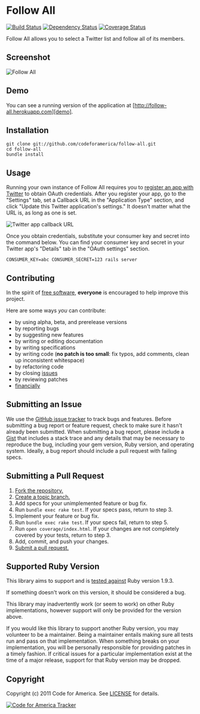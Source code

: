 # Follow All

[![Build Status](http://img.shields.io/travis/codeforamerica/follow-all.svg)][travis]
[![Dependency Status](http://img.shields.io/gemnasium/codeforamerica/follow-all.svg)][gemnasium]
[![Coverage Status](http://img.shields.io/coveralls/codeforamerica/follow-all.svg)][coveralls]

[travis]: http://travis-ci.org/codeforamerica/follow-all
[gemnasium]: https://gemnasium.com/codeforamerica/follow-all
[coveralls]: https://coveralls.io/r/codeforamerica/follow-all

Follow All allows you to select a Twitter list and follow all of its members.

## Screenshot
![Follow All](https://github.com/codeforamerica/follow-all/raw/master/screenshot.png "Follow All")

## Demo
You can see a running version of the application at
[http://follow-all.herokuapp.com][demo].

[demo]: http://follow-all.herokuapp.com

## Installation
    git clone git://github.com/codeforamerica/follow-all.git
    cd follow-all
    bundle install

## Usage
Running your own instance of Follow All requires you to [register an app with
Twitter][apps] to obtain OAuth credentials. After you register your app, go to
the "Settings" tab, set a Callback URL in the "Application Type" section, and
click "Update this Twitter application's settings." It doesn't matter what the
URL is, as long as one is set.

![Twitter app callback URL](https://github.com/codeforamerica/follow-all/raw/master/twitter-screenshot.png)

Once you obtain credentials, substitute your consumer key and secret into the
command below. You can find your consumer key and secret in your Twitter app's
"Details" tab in the "OAuth settings" section.

[apps]: http://dev.twitter.com/apps

    CONSUMER_KEY=abc CONSUMER_SECRET=123 rails server

## Contributing
In the spirit of [free software][free-sw], **everyone** is encouraged to help
improve this project.

[free-sw]: http://www.fsf.org/licensing/essays/free-sw.html

Here are some ways *you* can contribute:

* by using alpha, beta, and prerelease versions
* by reporting bugs
* by suggesting new features
* by writing or editing documentation
* by writing specifications
* by writing code (**no patch is too small**: fix typos, add comments, clean up
  inconsistent whitespace)
* by refactoring code
* by closing [issues][]
* by reviewing patches
* [financially][]

[issues]: https://github.com/codeforamerica/follow-all/issues
[financially]: https://secure.codeforamerica.org/page/contribute

## Submitting an Issue
We use the [GitHub issue tracker][issues] to track bugs and features. Before
submitting a bug report or feature request, check to make sure it hasn't
already been submitted. When submitting a bug report, please include a [Gist][]
that includes a stack trace and any details that may be necessary to reproduce
the bug, including your gem version, Ruby version, and operating system.
Ideally, a bug report should include a pull request with failing specs.

[gist]: https://gist.github.com/

## Submitting a Pull Request
1. [Fork the repository.][fork]
2. [Create a topic branch.][branch]
3. Add specs for your unimplemented feature or bug fix.
4. Run `bundle exec rake test`. If your specs pass, return to step 3.
5. Implement your feature or bug fix.
6. Run `bundle exec rake test`. If your specs fail, return to step 5.
7. Run `open coverage/index.html`. If your changes are not completely covered
   by your tests, return to step 3.
8. Add, commit, and push your changes.
9. [Submit a pull request.][pr]

[fork]: http://help.github.com/fork-a-repo/
[branch]: http://learn.github.com/p/branching.html
[pr]: http://help.github.com/send-pull-requests/

## Supported Ruby Version
This library aims to support and is [tested against][travis] Ruby version 1.9.3.

If something doesn't work on this version, it should be considered a bug.

This library may inadvertently work (or seem to work) on other Ruby
implementations, however support will only be provided for the version above.

If you would like this library to support another Ruby version, you may
volunteer to be a maintainer. Being a maintainer entails making sure all tests
run and pass on that implementation. When something breaks on your
implementation, you will be personally responsible for providing patches in a
timely fashion. If critical issues for a particular implementation exist at the
time of a major release, support for that Ruby version may be dropped.

## Copyright
Copyright (c) 2011 Code for America. See [LICENSE][] for details.

[license]: https://github.com/codeforamerica/follow-all/blob/master/LICENSE.md

[![Code for America Tracker](http://stats.codeforamerica.org/codeforamerica/follow-all.png)][tracker]

[tracker]: http://stats.codeforamerica.org/projects/follow-all
